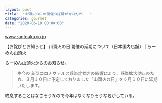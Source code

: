 ```yaml
---
layout: post
title:  "山頭火の日の開催の延期が今日だが..."
categories: gourmet
date: "2020-06-10 00:00:00"
---
```



<div class="card">
  <a href="https://www.santouka.co.jp/info/detail/article-4253?lang=jp"></a>
  <div class="card__header">
    <a href="https://www.santouka.co.jp/info/detail/article-4253?lang=jp">www.santouka.co.jp</a>
  </div>
  <div class="card__image">
    <img src="">
  </div>
  <div class="card__title">
    <p>【お詫びとお知らせ】 山頭火の日 開催の延期について（日本国内店舗） | らーめん山頭火</p>
  </div>
  <div class="card__description">
    <p>らーめん山頭火からのお知らせ。</p>
  </div>
</div>



> 昨今の 新型コロナウィルス感染症拡大の影響により、感染拡大防止のため、３月１０日に予定しておりました「山頭火の日」を６月１０日に延期いたします。


終息することはなさそうなので今年はなくなりそうな気がしている。

